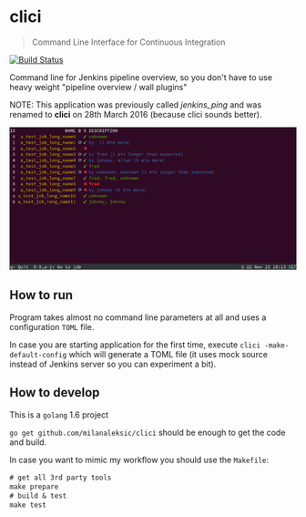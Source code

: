 # clici

> Command Line Interface for Continuous Integration

[![Build Status](https://semaphoreci.com/api/v1/milanaleksic/clici/branches/master/badge.svg)](https://semaphoreci.com/milanaleksic/clici)

Command line for Jenkins pipeline overview, so you don't have to use heavy weight "pipeline overview / wall plugins"

NOTE: This application was previously called *jenkins_ping* and was renamed to **clici** on 28th March 2016 (because clici sounds better).

![Current state](current_state.png "Current state")

## How to run

Program takes almost no command line parameters at all and uses a configuration `TOML` file.

In case you are starting application for the first time, execute `clici -make-default-config`
which will generate a TOML file (it uses mock source instead of Jenkins server so you can experiment a bit).

## How to develop

This is a `golang` 1.6 project

`go get github.com/milanaleksic/clici` should be enough to get the code and build.

In case you want to mimic my workflow you should use the `Makefile`:

    # get all 3rd party tools
    make prepare
    # build & test
    make test
